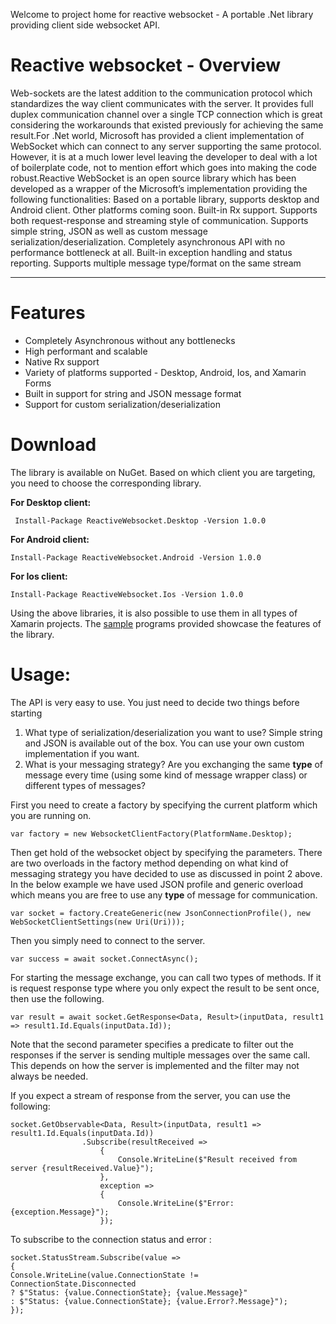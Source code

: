 Welcome to project home for reactive websocket - A portable .Net library providing client side websocket API. 

# Reactive websocket - Overview
Web-sockets are the latest addition to the communication protocol which standardizes the way client communicates with the server. It provides full duplex communication channel over a single TCP connection which is great considering the workarounds that existed previously for achieving the same result.For .Net world, Microsoft has provided a client implementation of WebSocket which can connect to any server supporting the same protocol. However, it is at a much lower level leaving the developer to deal with a lot of boilerplate code, not to mention effort which goes into making the code robust.Reactive WebSocket is an open source library which has been developed as a wrapper of the Microsoft’s implementation providing the following functionalities:
Based on a portable library, supports desktop and Android client. Other platforms coming soon.
Built-in Rx support. Supports both request-response and streaming style of communication.
Supports simple string, JSON as well as custom message serialization/deserialization.
Completely asynchronous API with no performance bottleneck at all.
Built-in exception handling and status reporting.
Supports multiple message type/format on the same stream

***

# Features
* Completely Asynchronous without any bottlenecks
* High performant and scalable
* Native Rx support
* Variety of platforms supported - Desktop, Android, Ios, and Xamarin Forms
* Built in support for string and JSON message format
* Support for custom serialization/deserialization


# Download

The library is available on NuGet. Based on which client you are targeting, you need to choose the corresponding library.

**For Desktop client:**

` Install-Package ReactiveWebsocket.Desktop -Version 1.0.0`

**For Android client:**

`Install-Package ReactiveWebsocket.Android -Version 1.0.0`

**For Ios client:**

`Install-Package ReactiveWebsocket.Ios -Version 1.0.0`

Using the above libraries, it is also possible to use them in all types of Xamarin projects. The [sample](https://github.com/harshmaurya/reactive-websocket-samples) programs provided showcase the features of the library.

# Usage:

The API is very easy to use. You just need to decide two things before starting
1. What type of serialization/deserialization you want to use? Simple string and JSON is available out of the box. You can use your own custom implementation if you want.
2. What is your messaging strategy? Are you exchanging the same **type** of message every time (using some kind of message wrapper class) or different types of messages?


First you need to create a factory by specifying the current platform which you are running on. 

`var factory = new WebsocketClientFactory(PlatformName.Desktop);`

Then get hold of the websocket object by specifying the parameters. There are two overloads in the factory method depending on what kind of messaging strategy you have decided to use as discussed in point 2 above.
In the below example we have used JSON profile and generic overload which means you are free to use any **type** of message for communication.

`var socket = factory.CreateGeneric(new JsonConnectionProfile(), new WebSocketClientSettings(new Uri(Uri)));`

Then you simply need to connect to the server.

`var success = await socket.ConnectAsync();`

For starting the message exchange, you can call two types of methods. If it is request response type where you only expect the result to be sent once, then use the following.

`var result = await socket.GetResponse<Data, Result>(inputData, result1 => result1.Id.Equals(inputData.Id));`

Note that the second parameter specifies a predicate to filter out the responses if the server is sending multiple messages over the same call. This depends on how the server is implemented and the filter may not always be needed.

If you expect a stream of response from the server, you can use the following:

```
socket.GetObservable<Data, Result>(inputData, result1 => result1.Id.Equals(inputData.Id))
                .Subscribe(resultReceived =>
                    {
                        Console.WriteLine($"Result received from server {resultReceived.Value}");
                    },
                    exception =>
                    {
                        Console.WriteLine($"Error: {exception.Message}");
                    });
```

To subscribe to the connection status and error :

```
socket.StatusStream.Subscribe(value =>
{
Console.WriteLine(value.ConnectionState != ConnectionState.Disconnected
? $"Status: {value.ConnectionState}; {value.Message}"
: $"Status: {value.ConnectionState}; {value.Error?.Message}");
});
```
